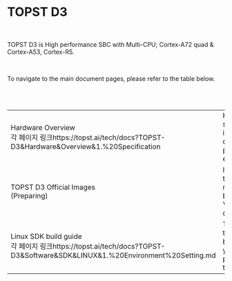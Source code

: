 # TOPST D3 
<br/>

TOPST D3  is High performance SBC with Multi-CPU; Cortex-A72 quad & Cortex-A53, Cortex-R5.  

<br/>

To navigate to the main document pages, please refer to the table below.
<br/>
<br/>

<br/>

<table>
  <tr>
    <td>
      Hardware Overview  
      <br/>
      각 페이지 링크https://topst.ai/tech/docs?TOPST-D3&Hardware&Overview&1.%20Specification
    </td>
    <td>
      Hardware specification, information of peripherals etc.
    </td>
  </tr>
  <tr>
    <td>
      TOPST D3 Official Images
      <br/>
       (Preparing)
    </td>
    <td>
      If you want to quickly mount a pre-built image, You can download it.
    </td>
  </tr>
  <tr>
    <td>
      Linux SDK build guide
      <br/>
      각 페이지 링크https://topst.ai/tech/docs?TOPST-D3&Software&SDK&LINUX&1.%20Environment%20Setting.md
    </td>
    <td>
      To perform the SDK build yourself, please refer to this page.
    </td>
  </tr>
</table>
